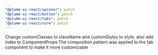 ```yaml
---
"@plume-ui-react/spinner": patch
"@plume-ui-react/button": patch
"@plume-ui-react/tabs": patch
"@plume-ui-react/core": patch
---
```


Change customClasses to className and customStyles to style, also add index to ComponentProps
The composition pattern was applied to the tab component to make it more customizable